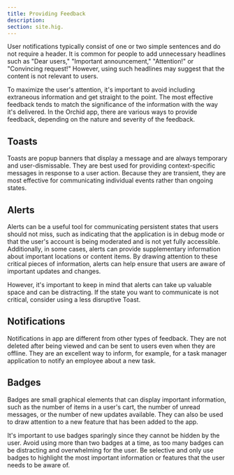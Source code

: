 ```yaml
---
title: Providing Feedback
description:
section: site.hig.
---
```



User notifications typically consist of one or two simple sentences and do not require a header. It is common for people to add unnecessary headlines such as "Dear users," "Important announcement," "Attention!" or "Convincing request!" However, using such headlines may suggest that the content is not relevant to users.

To maximize the user's attention, it's important to avoid including extraneous information and get straight to the point. The most effective feedback tends to match the significance of the information with the way it's delivered. In the Orchid app, there are various ways to provide feedback, depending on the nature and severity of the feedback.


## Toasts

Toasts are popup banners that display a message and are always temporary and user-dismissable.
They are best used for providing context-specific messages in response to a user action. 
Because they are transient, they are most effective for communicating individual events rather than ongoing states.


## Alerts

Alerts can be a useful tool for communicating persistent states that users should not miss, such as indicating that the application is in debug mode or that the user's account is being moderated and is not yet fully accessible. Additionally, in some cases, alerts can provide supplementary information about important locations or content items. By drawing attention to these critical pieces of information, alerts can help ensure that users are aware of important updates and changes.

However, it's important to keep in mind that alerts can take up valuable space and can be distracting. If the state you want to communicate is not critical, consider using a less disruptive Toast.


## Notifications

Notifications in app are different from other types of feedback. They are not deleted after being viewed and can be sent to users even when they are offline. They are an excellent way to inform, for example, for a task manager application to notify an employee about a new task.


## Badges

Badges are small graphical elements that can display important information, such as the number of items in a user's cart, the number of unread messages, or the number of new updates available. They can also be used to draw attention to a new feature that has been added to the app.

It's important to use badges sparingly since they cannot be hidden by the user. Avoid using more than two badges at a time, as too many badges can be distracting and overwhelming for the user. Be selective and only use badges to highlight the most important information or features that the user needs to be aware of.
